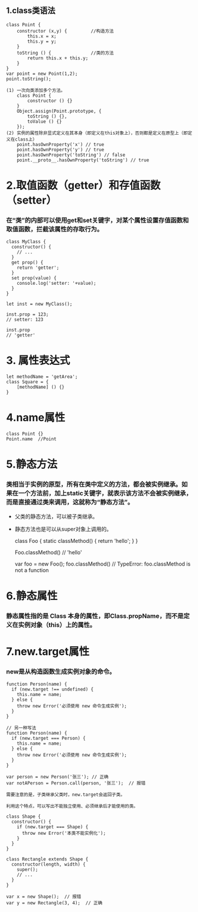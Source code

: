 
## 1.class类语法 ##

    class Point {
        constructor (x,y) {         //构造方法
            this.x = x;
            this.y = y;
        }
        toString () {               //类的方法
            return this.x + this.y;
        }
    }
    var point = new Point(1,2);
    point.toString();

    (1) 一次向类添加多个方法。
        class Point {
            constructor () {}
        }
        Object.assign(Point.prototype, {
            toString () {},
            toValue () {}
        });
    (2) 实例的属性除非显式定义在其本身（即定义在this对象上），否则都是定义在原型上（即定义在class上）
        point.hasOwnProperty('x') // true
        point.hasOwnProperty('y') // true
        point.hasOwnProperty('toString') // false
        point.__proto__.hasOwnProperty('toString') // true

# 2.取值函数（getter）和存值函数（setter）

### 在“类”的内部可以使用get和set关键字，对某个属性设置存值函数和取值函数，拦截该属性的存取行为。

    class MyClass {
      constructor() {
        // ...
      }
      get prop() {
        return 'getter';
      }
      set prop(value) {
        console.log('setter: '+value);
      }
    }

    let inst = new MyClass();

    inst.prop = 123;
    // setter: 123

    inst.prop
    // 'getter'

# 3. 属性表达式

    let methodName = 'getArea';
    class Square = {
        [methodName] () {}
    }

# 4.name属性

    class Point {}
    Point.name  //Point

# 5.静态方法

### 类相当于实例的原型，所有在类中定义的方法，都会被实例继承。如果在一个方法前，加上static关键字，就表示该方法不会被实例继承，而是直接通过类来调用，这就称为“静态方法”。
* 父类的静态方法，可以被子类继承。
* 静态方法也是可以从super对象上调用的。

    class Foo {
      static classMethod() {
        return 'hello';
      }
    }

    Foo.classMethod() // 'hello'

    var foo = new Foo();
    foo.classMethod()
    // TypeError: foo.classMethod is not a function

# 6.静态属性

###  静态属性指的是 Class 本身的属性，即Class.propName，而不是定义在实例对象（this）上的属性。

# 7.new.target属性

### new是从构造函数生成实例对象的命令。

    function Person(name) {
      if (new.target !== undefined) {
        this.name = name;
      } else {
        throw new Error('必须使用 new 命令生成实例');
      }
    }

    // 另一种写法
    function Person(name) {
      if (new.target === Person) {
        this.name = name;
      } else {
        throw new Error('必须使用 new 命令生成实例');
      }
    }

    var person = new Person('张三'); // 正确
    var notAPerson = Person.call(person, '张三');  // 报错

    需要注意的是，子类继承父类时，new.target会返回子类。

    利用这个特点，可以写出不能独立使用、必须继承后才能使用的类。

    class Shape {
      constructor() {
        if (new.target === Shape) {
          throw new Error('本类不能实例化');
        }
      }
    }

    class Rectangle extends Shape {
      constructor(length, width) {
        super();
        // ...
      }
    }

    var x = new Shape();  // 报错
    var y = new Rectangle(3, 4);  // 正确




